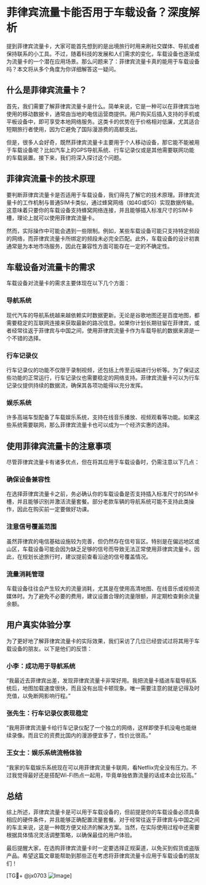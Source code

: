 # 菲律宾流量卡能否用于车载设备？深度解析

提到菲律宾流量卡，大家可能首先想到的是出境旅行时用来刷社交媒体、导航或者保持联系的小工具。不过，随着科技的发展和人们需求的变化，车载设备也逐渐成为流量卡的一个潜在应用场景。那么问题来了：菲律宾流量卡真的能用于车载设备吗？本文将从多个角度为你详细解答这一疑问。

## 什么是菲律宾流量卡？

首先，我们需要了解菲律宾流量卡是什么。简单来说，它是一种可以在菲律宾当地使用的移动数据卡，通常由当地的电信运营商提供。用户购买后插入支持的手机或平板设备中，即可享受本地网络服务。这类卡的优势在于价格相对低廉，尤其适合短期旅行者使用，因为它避免了国际漫游费的高额支出。

但是，很多人会好奇，既然菲律宾流量卡主要用于个人移动设备，那它能不能被用于车载设备呢？比如汽车上的GPS导航系统、行车记录仪或是其他需要联网功能的车载装置。接下来，我们将深入探讨这个问题。

## 菲律宾流量卡的技术原理

要判断菲律宾流量卡是否适用于车载设备，我们得先了解它的技术原理。菲律宾流量卡的工作机制与普通SIM卡类似，通过蜂窝网络（如4G或5G）实现数据传输。这意味着只要你的车载设备支持蜂窝网络连接，并且能够插入标准尺寸的SIM卡槽，理论上就可以使用菲律宾流量卡。

然而，实际操作中可能会遇到一些限制。例如，某些车载设备可能只支持特定频段的网络，而菲律宾流量卡所绑定的频段未必完全匹配。此外，车载设备的设计初衷通常是为本地市场服务，因此在兼容性方面可能存在一定的不确定性。

## 车载设备对流量卡的需求

车载设备对流量卡的需求主要体现在以下几个方面：

### 导航系统
现代汽车的导航系统越来越依赖实时数据更新。无论是谷歌地图还是百度地图，都需要稳定的互联网连接来获取最新的路况信息。如果你计划长期驻留在菲律宾，或者经常往返于菲律宾与中国之间，使用菲律宾流量卡作为车载导航的数据来源是一个不错的选择。

### 行车记录仪
行车记录仪的功能不仅限于录制视频，还包括上传至云端进行分析等。为了保证这些功能的正常运行，行车记录仪也需要稳定的网络支持。菲律宾流量卡可以为行车记录仪提供持续的数据流，确保其各项功能得以充分发挥。

### 娱乐系统
许多高端车型配备了车载娱乐系统，支持在线音乐播放、视频观看等功能。如果这些系统需要联网，那么菲律宾流量卡也可以成为一个经济实惠的选择。

## 使用菲律宾流量卡的注意事项

尽管菲律宾流量卡有诸多优点，但在将其应用于车载设备时，仍需注意以下几点：

### 确保设备兼容性
在选择菲律宾流量卡之前，务必确认你的车载设备是否支持插入标准尺寸的SIM卡槽，并且能够识别并激活流量套餐。部分老款车辆的导航系统可能不支持此类操作，因此在购买前一定要做好功课。

### 注意信号覆盖范围
虽然菲律宾的电信基础设施较为完善，但仍然存在信号盲区。特别是在偏远地区或山区，车载设备可能会因为缺乏足够的信号而导致无法正常使用菲律宾流量卡。因此，在规划长途旅行时，建议提前查看沿途的信号覆盖情况。

### 流量消耗管理
车载设备往往会产生较大的流量消耗，尤其是在使用高清地图、在线音乐或视频流媒体时。为了避免不必要的费用，建议设置合理的流量限额，并定期检查剩余流量余额。

## 用户真实体验分享

为了更好地了解菲律宾流量卡的实际效果，我们采访了几位已经尝试过将其用于车载设备的朋友。以下是他们的反馈：

### 小李：成功用于导航系统
“我最近去菲律宾出差，发现菲律宾流量卡非常好用。我把流量卡插进车载导航系统后，地图加载速度很快，而且没有出现卡顿现象。唯一需要注意的就是记得及时充值，以免断网影响行程。”

### 张先生：行车记录仪表现稳定
“我用菲律宾流量卡给行车记录仪配了一个独立的网络，这样即使手机没电也能继续录像。而且它的资费比国内的漫游便宜多了，性价比很高。”

### 王女士：娱乐系统流畅体验
“我家的车载娱乐系统现在可以用菲律宾流量卡联网，看Netflix完全没有压力。不过我觉得最好还是搭配Wi-Fi热点一起用，毕竟单独依靠流量的话成本会比较高。”

## 总结

综上所述，菲律宾流量卡是可以用于车载设备的，但前提是你的车载设备必须具备相应的硬件条件，并且能够正确配置流量套餐。对于经常往返于菲律宾与中国之间的车主来说，这是一种既方便又经济的解决方案。当然，在实际使用过程中还需要根据具体情况灵活调整策略，以确保最佳的用户体验。

最后提醒大家，在选购菲律宾流量卡时一定要选择正规渠道，以免买到假货或盗版产品。希望这篇文章能帮助到那些正在考虑将菲律宾流量卡应用于车载设备的朋友们！

[TG💪+ @jx0703 ![Image](https://github.com/user-attachments/assets/dbca1d08-cadb-493c-b0ec-ad6f7a83f270)]